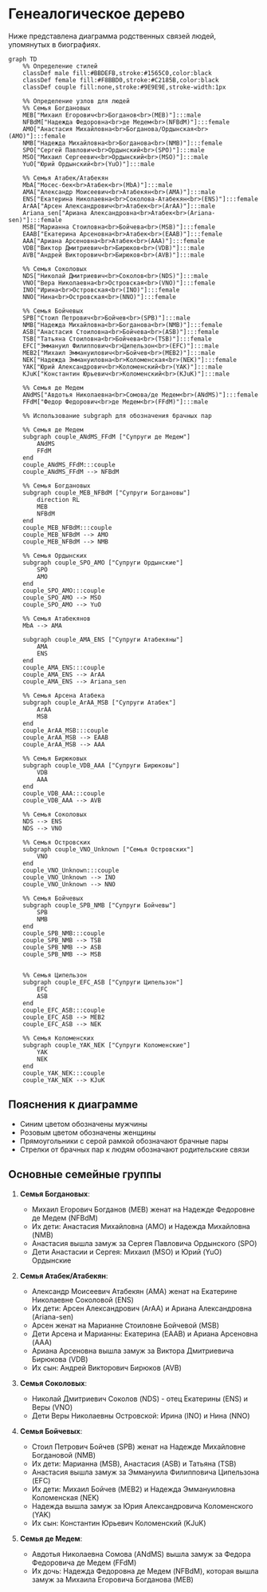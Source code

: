 # Генеалогическое дерево

Ниже представлена диаграмма родственных связей людей, упомянутых в биографиях.

```mermaid
graph TD
    %% Определение стилей
    classDef male fill:#BBDEFB,stroke:#1565C0,color:black
    classDef female fill:#F8BBD0,stroke:#C2185B,color:black
    classDef couple fill:none,stroke:#9E9E9E,stroke-width:1px
    
    %% Определение узлов для людей
    %% Семья Богдановых
    MEB["Михаил Егорович<br>Богданов<br>(MEB)"]:::male
    NFBdM["Надежда Федоровна<br>де Медем<br>(NFBdM)"]:::female
    AMO["Анастасия Михайловна<br>Богданова/Ордынская<br>(AMO)"]:::female
    NMB["Надежда Михайловна<br>Богданова<br>(NMB)"]:::female
    SPO["Сергей Павлович<br>Ордынский<br>(SPO)"]:::male
    MSO["Михаил Сергеевич<br>Ордынский<br>(MSO)"]:::male
    YuO["Юрий Ордынский<br>(YuO)"]:::male
    
    %% Семья Атабек/Атабекян
    MbA["Мосес-бек<br>Атабек<br>(MbA)"]:::male
    AMA["Александр Моисеевич<br>Атабекян<br>(AMA)"]:::male
    ENS["Екатерина Николаевна<br>Соколова-Атабекян<br>(ENS)"]:::female
    ArAA["Арсен Александрович<br>Атабек<br>(ArAA)"]:::male
    Ariana_sen["Ариана Александровна<br>Атабек<br>(Ariana-sen)"]:::female
    MSB["Марианна Стоиловна<br>Бойчева<br>(MSB)"]:::female
    EAAB["Екатерина Арсеновна<br>Атабек<br>(EAAB)"]:::female
    AAA["Ариана Арсеновна<br>Атабек<br>(AAA)"]:::female
    VDB["Виктор Дмитриевич<br>Бирюков<br>(VDB)"]:::male
    AVB["Андрей Викторович<br>Бирюков<br>(AVB)"]:::male
    
    %% Семья Соколовых
    NDS["Николай Дмитриевич<br>Соколов<br>(NDS)"]:::male
    VNO["Вера Николаевна<br>Островская<br>(VNO)"]:::female
    INO["Ирина<br>Островская<br>(INO)"]:::female
    NNO["Нина<br>Островская<br>(NNO)"]:::female
    
    %% Семья Бойчевых
    SPB["Стоил Петрович<br>Бойчев<br>(SPB)"]:::male
    NMB["Надежда Михайловна<br>Богданова<br>(NMB)"]:::female
    ASB["Анастасия Стоиловна<br>Бойчева<br>(ASB)"]:::female
    TSB["Татьяна Стоиловна<br>Бойчева<br>(TSB)"]:::female
    EFC["Эммануил Филиппович<br>Ципельзон<br>(EFC)"]:::male
    MEB2["Михаил Эммануилович<br>Бойчев<br>(MEB2)"]:::male
    NEK["Надежда Эммануиловна<br>Коломенская<br>(NEK)"]:::female
    YAK["Юрий Александрович<br>Коломенский<br>(YAK)"]:::male
    KJuK["Константин Юрьевич<br>Коломенский<br>(KJuK)"]:::male
    
    %% Семья де Медем
    ANdMS["Авдотья Николаевна<br>Сомова/де Медем<br>(ANdMS)"]:::female
    FFdM["Федор Федорович<br>де Медем<br>(FFdM)"]:::male
    
    %% Использование subgraph для обозначения брачных пар
    
    %% Семья де Медем
    subgraph couple_ANdMS_FFdM ["Супруги де Медем"]
        ANdMS
        FFdM
    end
    couple_ANdMS_FFdM:::couple
    couple_ANdMS_FFdM --> NFBdM
    
    %% Семья Богдановых
    subgraph couple_MEB_NFBdM ["Супруги Богдановы"]
        direction RL
        MEB
        NFBdM
    end
    couple_MEB_NFBdM:::couple
    couple_MEB_NFBdM --> AMO
    couple_MEB_NFBdM --> NMB
    
    %% Семья Ордынских
    subgraph couple_SPO_AMO ["Супруги Ордынские"]
        SPO 
        AMO
    end
    couple_SPO_AMO:::couple
    couple_SPO_AMO --> MSO
    couple_SPO_AMO --> YuO
    
    %% Семья Атабекянов
    MbA --> AMA
    
    subgraph couple_AMA_ENS ["Супруги Атабекяны"]
        AMA
        ENS
    end
    couple_AMA_ENS:::couple
    couple_AMA_ENS --> ArAA
    couple_AMA_ENS --> Ariana_sen
    
    %% Семья Арсена Атабека
    subgraph couple_ArAA_MSB ["Супруги Атабек"]
        ArAA
        MSB
    end
    couple_ArAA_MSB:::couple
    couple_ArAA_MSB --> EAAB
    couple_ArAA_MSB --> AAA
    
    %% Семья Бирюковых
    subgraph couple_VDB_AAA ["Супруги Бирюковы"]
        VDB
        AAA
    end
    couple_VDB_AAA:::couple
    couple_VDB_AAA --> AVB
    
    %% Семья Соколовых
    NDS --> ENS
    NDS --> VNO
    
    %% Семья Островских
    subgraph couple_VNO_Unknown ["Семья Островских"]
        VNO
    end
    couple_VNO_Unknown:::couple
    couple_VNO_Unknown --> INO
    couple_VNO_Unknown --> NNO
    
    %% Семья Бойчевых
    subgraph couple_SPB_NMB ["Супруги Бойчевы"]
        SPB 
        NMB
    end
    couple_SPB_NMB:::couple
    couple_SPB_NMB --> TSB
    couple_SPB_NMB --> ASB
    couple_SPB_NMB --> MSB
    
    
    %% Семья Ципельзон
    subgraph couple_EFC_ASB ["Супруги Ципельзон"]
        EFC
        ASB
    end
    couple_EFC_ASB:::couple
    couple_EFC_ASB --> MEB2
    couple_EFC_ASB --> NEK
    
    %% Семья Коломенских
    subgraph couple_YAK_NEK ["Супруги Коломенские"]
        YAK
        NEK
    end
    couple_YAK_NEK:::couple
    couple_YAK_NEK --> KJuK
```

## Пояснения к диаграмме

- Синим цветом обозначены мужчины
- Розовым цветом обозначены женщины
- Прямоугольники с серой рамкой обозначают брачные пары
- Стрелки от брачных пар к людям обозначают родительские связи

## Основные семейные группы

1. **Семья Богдановых**:
   - Михаил Егорович Богданов (MEB) женат на Надежде Федоровне де Медем (NFBdM)
   - Их дети: Анастасия Михайловна (AMO) и Надежда Михайловна (NMB)
   - Анастасия вышла замуж за Сергея Павловича Ордынского (SPO)
   - Дети Анастасии и Сергея: Михаил (MSO) и Юрий (YuO) Ордынские

2. **Семья Атабек/Атабекян**:
   - Александр Моисеевич Атабекян (AMA) женат на Екатерине Николаевне Соколовой (ENS)
   - Их дети: Арсен Александрович (ArAA) и Ариана Александровна (Ariana-sen)
   - Арсен женат на Марианне Стоиловне Бойчевой (MSB)
   - Дети Арсена и Марианны: Екатерина (EAAB) и Ариана Арсеновна (AAA)
   - Ариана Арсеновна вышла замуж за Виктора Дмитриевича Бирюкова (VDB)
   - Их сын: Андрей Викторович Бирюков (AVB)

3. **Семья Соколовых**:
   - Николай Дмитриевич Соколов (NDS) - отец Екатерины (ENS) и Веры (VNO)
   - Дети Веры Николаевны Островской: Ирина (INO) и Нина (NNO)

4. **Семья Бойчевых**:
   - Стоил Петрович Бойчев (SPB) женат на Надежде Михайловне Богдановой (NMB)
   - Их дети: Марианна (MSB), Анастасия (ASB) и Татьяна (TSB)
   - Анастасия вышла замуж за Эммануила Филипповича Ципельзона (EFC)
   - Их дети: Михаил Бойчев (MEB2) и Надежда Эммануиловна Коломенская (NEK)
   - Надежда вышла замуж за Юрия Александровича Коломенского (YAK)
   - Их сын: Константин Юрьевич Коломенский (KJuK)

5. **Семья де Медем**:
   - Авдотья Николаевна Сомова (ANdMS) вышла замуж за Федора Федоровича де Медем (FFdM)
   - Их дочь: Надежда Федоровна де Медем (NFBdM), которая вышла замуж за Михаила Егоровича Богданова (MEB)